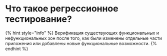 # Что такое регрессионное тестирование?

{% hint style="info" %}
Верификация существующих функциональных и нефункциональных зон после того, как были изменены отдельные части приложения или добавлены новые функциональные возможности.
{% endhint %}

